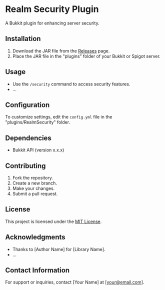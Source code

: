 # Realm Security Plugin

A Bukkit plugin for enhancing server security.

## Installation

1. Download the JAR file from the [Releases](link-to-releases) page.
2. Place the JAR file in the "plugins" folder of your Bukkit or Spigot server.

## Usage

- Use the `/security` command to access security features.
- ...

## Configuration

To customize settings, edit the `config.yml` file in the "plugins/RealmSecurity" folder.

## Dependencies

- Bukkit API (version x.x.x)

## Contributing

1. Fork the repository.
2. Create a new branch.
3. Make your changes.
4. Submit a pull request.

## License

This project is licensed under the [MIT License](link-to-license).

## Acknowledgments

- Thanks to [Author Name] for [Library Name].
- ...

## Contact Information

For support or inquiries, contact [Your Name] at [your@email.com].
